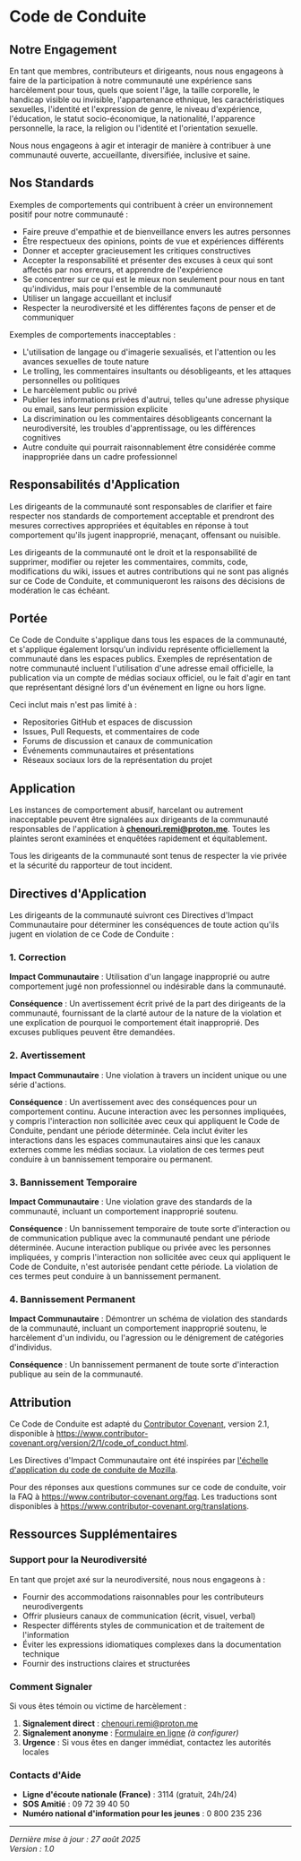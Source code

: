 # Code de Conduite

## Notre Engagement

En tant que membres, contributeurs et dirigeants, nous nous engageons à faire de la participation à notre communauté une expérience sans harcèlement pour tous, quels que soient l'âge, la taille corporelle, le handicap visible ou invisible, l'appartenance ethnique, les caractéristiques sexuelles, l'identité et l'expression de genre, le niveau d'expérience, l'éducation, le statut socio-économique, la nationalité, l'apparence personnelle, la race, la religion ou l'identité et l'orientation sexuelle.

Nous nous engageons à agir et interagir de manière à contribuer à une communauté ouverte, accueillante, diversifiée, inclusive et saine.

## Nos Standards

Exemples de comportements qui contribuent à créer un environnement positif pour notre communauté :

- Faire preuve d'empathie et de bienveillance envers les autres personnes
- Être respectueux des opinions, points de vue et expériences différents
- Donner et accepter gracieusement les critiques constructives
- Accepter la responsabilité et présenter des excuses à ceux qui sont affectés par nos erreurs, et apprendre de l'expérience
- Se concentrer sur ce qui est le mieux non seulement pour nous en tant qu'individus, mais pour l'ensemble de la communauté
- Utiliser un langage accueillant et inclusif
- Respecter la neurodiversité et les différentes façons de penser et de communiquer

Exemples de comportements inacceptables :

- L'utilisation de langage ou d'imagerie sexualisés, et l'attention ou les avances sexuelles de toute nature
- Le trolling, les commentaires insultants ou désobligeants, et les attaques personnelles ou politiques
- Le harcèlement public ou privé
- Publier les informations privées d'autrui, telles qu'une adresse physique ou email, sans leur permission explicite
- La discrimination ou les commentaires désobligeants concernant la neurodiversité, les troubles d'apprentissage, ou les différences cognitives
- Autre conduite qui pourrait raisonnablement être considérée comme inappropriée dans un cadre professionnel

## Responsabilités d'Application

Les dirigeants de la communauté sont responsables de clarifier et faire respecter nos standards de comportement acceptable et prendront des mesures correctives appropriées et équitables en réponse à tout comportement qu'ils jugent inapproprié, menaçant, offensant ou nuisible.

Les dirigeants de la communauté ont le droit et la responsabilité de supprimer, modifier ou rejeter les commentaires, commits, code, modifications du wiki, issues et autres contributions qui ne sont pas alignés sur ce Code de Conduite, et communiqueront les raisons des décisions de modération le cas échéant.

## Portée

Ce Code de Conduite s'applique dans tous les espaces de la communauté, et s'applique également lorsqu'un individu représente officiellement la communauté dans les espaces publics. Exemples de représentation de notre communauté incluent l'utilisation d'une adresse email officielle, la publication via un compte de médias sociaux officiel, ou le fait d'agir en tant que représentant désigné lors d'un événement en ligne ou hors ligne.

Ceci inclut mais n'est pas limité à :

- Repositories GitHub et espaces de discussion
- Issues, Pull Requests, et commentaires de code
- Forums de discussion et canaux de communication
- Événements communautaires et présentations
- Réseaux sociaux lors de la représentation du projet

## Application

Les instances de comportement abusif, harcelant ou autrement inacceptable peuvent être signalées aux dirigeants de la communauté responsables de l'application à **chenouri.remi@proton.me**. Toutes les plaintes seront examinées et enquêtées rapidement et équitablement.

Tous les dirigeants de la communauté sont tenus de respecter la vie privée et la sécurité du rapporteur de tout incident.

## Directives d'Application

Les dirigeants de la communauté suivront ces Directives d'Impact Communautaire pour déterminer les conséquences de toute action qu'ils jugent en violation de ce Code de Conduite :

### 1. Correction

**Impact Communautaire** : Utilisation d'un langage inapproprié ou autre comportement jugé non professionnel ou indésirable dans la communauté.

**Conséquence** : Un avertissement écrit privé de la part des dirigeants de la communauté, fournissant de la clarté autour de la nature de la violation et une explication de pourquoi le comportement était inapproprié. Des excuses publiques peuvent être demandées.

### 2. Avertissement

**Impact Communautaire** : Une violation à travers un incident unique ou une série d'actions.

**Conséquence** : Un avertissement avec des conséquences pour un comportement continu. Aucune interaction avec les personnes impliquées, y compris l'interaction non sollicitée avec ceux qui appliquent le Code de Conduite, pendant une période déterminée. Cela inclut éviter les interactions dans les espaces communautaires ainsi que les canaux externes comme les médias sociaux. La violation de ces termes peut conduire à un bannissement temporaire ou permanent.

### 3. Bannissement Temporaire

**Impact Communautaire** : Une violation grave des standards de la communauté, incluant un comportement inapproprié soutenu.

**Conséquence** : Un bannissement temporaire de toute sorte d'interaction ou de communication publique avec la communauté pendant une période déterminée. Aucune interaction publique ou privée avec les personnes impliquées, y compris l'interaction non sollicitée avec ceux qui appliquent le Code de Conduite, n'est autorisée pendant cette période. La violation de ces termes peut conduire à un bannissement permanent.

### 4. Bannissement Permanent

**Impact Communautaire** : Démontrer un schéma de violation des standards de la communauté, incluant un comportement inapproprié soutenu, le harcèlement d'un individu, ou l'agression ou le dénigrement de catégories d'individus.

**Conséquence** : Un bannissement permanent de toute sorte d'interaction publique au sein de la communauté.

## Attribution

Ce Code de Conduite est adapté du [Contributor Covenant][homepage], version 2.1, disponible à https://www.contributor-covenant.org/version/2/1/code_of_conduct.html.

Les Directives d'Impact Communautaire ont été inspirées par [l'échelle d'application du code de conduite de Mozilla](https://github.com/mozilla/diversity).

[homepage]: https://www.contributor-covenant.org

Pour des réponses aux questions communes sur ce code de conduite, voir la FAQ à https://www.contributor-covenant.org/faq. Les traductions sont disponibles à https://www.contributor-covenant.org/translations.

## Ressources Supplémentaires

### Support pour la Neurodiversité

En tant que projet axé sur la neurodiversité, nous nous engageons à :

- Fournir des accommodations raisonnables pour les contributeurs neurodivergents
- Offrir plusieurs canaux de communication (écrit, visuel, verbal)
- Respecter différents styles de communication et de traitement de l'information
- Éviter les expressions idiomatiques complexes dans la documentation technique
- Fournir des instructions claires et structurées

### Comment Signaler

Si vous êtes témoin ou victime de harcèlement :

1. **Signalement direct** : chenouri.remi@proton.me
2. **Signalement anonyme** : [Formulaire en ligne](https://forms.gle/example) *(à configurer)*
3. **Urgence** : Si vous êtes en danger immédiat, contactez les autorités locales

### Contacts d'Aide

- **Ligne d'écoute nationale (France)** : 3114 (gratuit, 24h/24)
- **SOS Amitié** : 09 72 39 40 50
- **Numéro national d'information pour les jeunes** : 0 800 235 236

---

*Dernière mise à jour : 27 août 2025*  
*Version : 1.0*